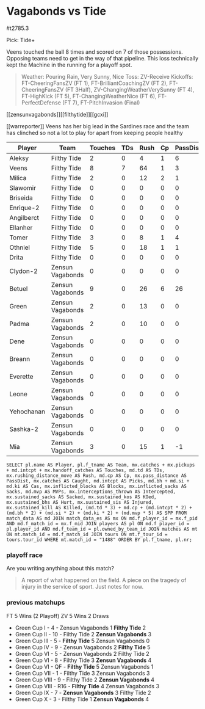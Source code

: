 # Vagabonds vs Tide

#t2785.3

Pick: Tide+

Veens touched the ball 8 times and scored on 7 of those possessions. Opposing teams need to get in the way of that pipeline. This loss technically kept the Machine in the running for a playoff spot.

> Weather: Pouring Rain, Very Sunny, Nice
> Toss: ZV-Receive
> Kickoffs: FT-CheeringFansZV (FT 1), FT-BrilliantCoachingZV (FT 2), FT-CheeringFansZV (FT 3Half), ZV-ChangingWeatherVerySunny (FT 4), FT-HighKick (FT 5), FT-ChangingWeatherNice (FT 6), FT-PerfectDefense (FT 7), FT-PitchInvasion (Final)

[[zensunvagabonds]][[filthytide]][[gcxi]]

[[warreporter]] Veens has her big lead in the Sardines race and the team has clinched so not a lot to play for apart from keeping people healthy

| Player    | Team            | Touches | TDs  | Rush | Cp   | PassDist | Caught | Picks | Cas  | Blocks | Sacks | MVPs | Intercepted | Sacked | KOed | Hurt | Injured | Killed | SPP  |
|-----------|-----------------|---------|------|------|------|----------|--------|-------|------|--------|-------|------|-------------|--------|------|------|---------|--------|------|
| Aleksy     | Filthy Tide      |       2 |    0 |    4 |    1 |        6 |      0 |     0 |    0 |      0 |     0 |    0 |           0 |      0 |    1 |    0 |       0 |      0 |    1 |
| Veens      | Filthy Tide      |       8 |    7 |   64 |    1 |        3 |      4 |     0 |    0 |      0 |     0 |    0 |           0 |      0 |    0 |    0 |       0 |      0 |   22 |
| Milica     | Filthy Tide      |       2 |    0 |   12 |    2 |        1 |      1 |     0 |    0 |      0 |     0 |    0 |           0 |      0 |    0 |    0 |       0 |      0 |    2 |
| Slawomir   | Filthy Tide      |       0 |    0 |    0 |    0 |        0 |      0 |     0 |    1 |      3 |     0 |    0 |           0 |      0 |    0 |    0 |       0 |      0 |    2 |
| Briseida   | Filthy Tide      |       0 |    0 |    0 |    0 |        0 |      0 |     0 |    0 |      7 |     0 |    0 |           0 |      0 |    0 |    0 |       0 |      0 |    0 |
| Enrique-2  | Filthy Tide      |       0 |    0 |    0 |    0 |        0 |      0 |     0 |    0 |      1 |     0 |    0 |           0 |      0 |    1 |    0 |       0 |      0 |    0 |
| Angilberct | Filthy Tide      |       0 |    0 |    0 |    0 |        0 |      0 |     0 |    0 |      2 |     0 |    0 |           0 |      0 |    0 |    0 |       0 |      0 |    0 |
| Ellanher   | Filthy Tide      |       0 |    0 |    0 |    0 |        0 |      0 |     0 |    0 |      0 |     0 |    0 |           0 |      0 |    1 |    1 |       0 |      0 |    0 |
| Tomer      | Filthy Tide      |       3 |    0 |    8 |    1 |        4 |      0 |     0 |    1 |      4 |     1 |    0 |           0 |      0 |    0 |    0 |       0 |      0 |    3 |
| Othniel    | Filthy Tide      |       5 |    0 |   18 |    1 |        1 |      1 |     0 |    0 |      2 |     1 |    0 |           0 |      0 |    0 |    0 |       0 |      0 |    1 |
| Drita      | Filthy Tide      |       0 |    0 |    0 |    0 |        0 |      0 |     0 |    1 |      6 |     0 |    1 |           0 |      0 |    0 |    0 |       0 |      0 |    7 |
| Clydon-2   | Zensun Vagabonds |       0 |    0 |    0 |    0 |        0 |      0 |     0 |    0 |      2 |     0 |    0 |           0 |      0 |    0 |    0 |       0 |      0 |    0 |
| Betuel     | Zensun Vagabonds |       9 |    0 |   26 |    6 |       26 |      0 |     0 |    0 |      0 |     0 |    0 |           0 |      0 |    0 |    0 |       0 |      0 |    6 |
| Green      | Zensun Vagabonds |       2 |    0 |   13 |    0 |        0 |      2 |     0 |    0 |     10 |     0 |    0 |           0 |      0 |    0 |    0 |       0 |      0 |    0 |
| Padma      | Zensun Vagabonds |       2 |    0 |   10 |    0 |        0 |      2 |     0 |    0 |      2 |     0 |    0 |           0 |      0 |    0 |    0 |       0 |      0 |    0 |
| Dene       | Zensun Vagabonds |       0 |    0 |    0 |    0 |        0 |      0 |     0 |    0 |      3 |     0 |    0 |           0 |      0 |    0 |    0 |       0 |      0 |    0 |
| Breann     | Zensun Vagabonds |       0 |    0 |    0 |    0 |        0 |      0 |     0 |    1 |      2 |     0 |    0 |           0 |      0 |    0 |    0 |       0 |      0 |    2 |
| Everette   | Zensun Vagabonds |       0 |    0 |    0 |    0 |        0 |      0 |     0 |    0 |      1 |     0 |    0 |           0 |      0 |    0 |    0 |       0 |      0 |    0 |
| Leone      | Zensun Vagabonds |       0 |    0 |    0 |    0 |        0 |      0 |     0 |    0 |      2 |     0 |    0 |           0 |      0 |    0 |    0 |       1 |      0 |    0 |
| Yehochanan | Zensun Vagabonds |       0 |    0 |    0 |    0 |        0 |      0 |     0 |    0 |      0 |     0 |    0 |           0 |      0 |    0 |    0 |       1 |      0 |    0 |
| Sashka-2   | Zensun Vagabonds |       0 |    0 |    0 |    0 |        0 |      0 |     0 |    0 |      0 |     0 |    0 |           0 |      0 |    2 |    0 |       0 |      0 |    0 |
| Mia        | Zensun Vagabonds |       3 |    0 |   15 |    1 |       -1 |      3 |     0 |    0 |      2 |     0 |    1 |           0 |      2 |    0 |    1 |       0 |      0 |    6 |


```
SELECT pl.name AS Player, pl.f_tname AS Team, mx.catches + mx.pickups + md.intcpt + mx.handoff_catches AS Touches, md.td AS TDs, mx.rushing_distance_move AS Rush, md.cp AS Cp,	mx.pass_distance AS PassDist, mx.catches AS Caught, md.intcpt AS Picks, md.bh + md.si + md.ki AS Cas, mx.inflicted_blocks AS Blocks, mx.inflicted_sacks AS Sacks, md.mvp AS MVPs, mx.interceptions_thrown AS Intercepted, mx.sustained_sacks AS Sacked, mx.sustained_kos AS KOed, mx.sustained_bhs AS Hurt, mx.sustained_sis AS Injured, mx.sustained_kill AS Killed, (md.td * 3) + md.cp + (md.intcpt * 2) + (md.bh * 2) + (md.si * 2) + (md.ki * 2) + (md.mvp * 5) AS SPP FROM match_data AS md JOIN match_data_es AS mx ON md.f_player_id = mx.f_pid AND md.f_match_id = mx.f_mid JOIN players AS pl ON md.f_player_id = pl.player_id AND md.f_team_id = pl.owned_by_team_id JOIN matches AS mt ON mt.match_id = md.f_match_id JOIN tours ON mt.f_tour_id = tours.tour_id WHERE mt.match_id = "1488" ORDER BY pl.f_tname, pl.nr;
```

### playoff race



Are you writing anything about this match?

> A report of what happened on the field.
> A piece on the tragedy of injury in the service of sport.
> Just notes for now.

### previous matchups

FT 5 Wins (2 Playoff)
ZV 5 Wins
2 Draws

* Green Cup I - 4 - Zensun Vagabonds 1 **Filthy Tide** 2
* Green Cup II - 10 - Filthy Tide 2 **Zensun Vagabonds** 3
* Green Cup III - 5 - **Filthy Tide** 5 Zensun Vagabonds 0
* Green Cup IV - 9 - Zensun Vagabonds 2 **Filthy Tide** 5
* Green Cup VI - 5 - Zensun Vagabonds 2 Filthy Tide 2
* Green Cup VI - 8 - Filthy Tide 3 **Zensun Vagabonds** 4
* Green Cup VI - QF - **Filthy Tide** 5 Zensun Vagabonds 1
* Green Cup VII - 1 - Filthy Tide 3 Zensun Vagabonds 3
* Green Cup VIII - 9 - Filthy Tide 2 **Zensun Vagabonds** 4
* Green Cup VIII - R16 - **Filthy Tide** 4 Zensun Vagabonds 3
* Green Cup IX - 7 - **Zensun Vagabonds** 3 Filthy Tide 2
* Green Cup X - 3 - Filthy Tide 1 **Zensun Vagabonds** 4